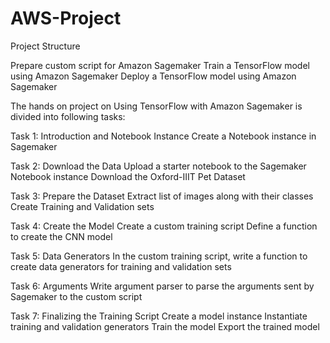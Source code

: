# AWS-Project

Project Structure

Prepare custom script for Amazon Sagemaker
Train a TensorFlow model using Amazon Sagemaker
Deploy a TensorFlow model using Amazon Sagemaker

The hands on project on Using TensorFlow with Amazon Sagemaker is divided into following tasks:

Task 1: Introduction and Notebook Instance
Create a Notebook instance in Sagemaker

Task 2: Download the Data
Upload a starter notebook to the Sagemaker Notebook instance
Download the Oxford-IIIT Pet Dataset

Task 3: Prepare the Dataset
Extract list of images along with their classes
Create Training and Validation sets

Task 4: Create the Model
Create a custom training script
Define a function to create the CNN model

Task 5: Data Generators
In the custom training script, write a function to create data generators for training and validation sets

Task 6: Arguments
Write argument parser to parse the arguments sent by Sagemaker to the custom script

Task 7: Finalizing the Training Script
Create a model instance
Instantiate training and validation generators
Train the model
Export the trained model

